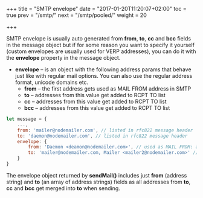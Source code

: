 +++
title = "SMTP envelope"
date = "2017-01-20T11:20:07+02:00"
toc = true
prev = "/smtp/"
next = "/smtp/pooled/"
weight = 20

+++

SMTP envelope is usually auto generated from **from**, **to**, **cc** and **bcc** fields in the message object but if for some reason you want to specify it yourself (custom envelopes are usually used for VERP addresses), you can do it with the **envelope** property in the message object.

- **envelope** – is an object with the following address params that behave just like with regular mail options. You can also use the regular address format, unicode domains etc.
  - **from** – the first address gets used as MAIL FROM address in SMTP
  - **to** – addresses from this value get added to RCPT TO list
  - **cc** – addresses from this value get added to RCPT TO list
  - **bcc** – addresses from this value get added to RCPT TO list

```javascript
let message = {
    ...,
    from: 'mailer@nodemailer.com', // listed in rfc822 message header
    to: 'daemon@nodemailer.com', // listed in rfc822 message header
    envelope: {
        from: 'Daemon <deamon@nodemailer.com>', // used as MAIL FROM: address for SMTP
        to: 'mailer@nodemailer.com, Mailer <mailer2@nodemailer.com>' // used as RCPT TO: address for SMTP
    }
}
```

The envelope object returned by **sendMail()** includes just **from** (address string) and **to** (an array of address strings) fields as all addresses from **to**, **cc** and **bcc** get merged into **to** when sending.
